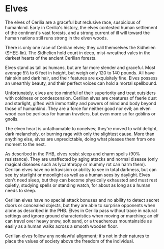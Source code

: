 # Elves

The elves of Cerilia are a graceful but reclusive race, suspicious of humankind. Early in Cerilia's history, the elves contested human settlement of the continent's vast forests, and a strong current of ill will toward the human nations still runs strong in the elven woods.

There is only one race of Cerilian elves; they call themselves the Sidhelien (SHEE-lin). The Sidhelien hold court in deep, mist-wreathed vales in the darkest hearts of the ancient Cerilian forests.

Elves stand as tall as humans, but are far more slender and graceful. Most average 5½ to 6 feet in height, but weigh only 120 to 140 pounds. All have fair skin and dark hair, and their features are exquisitely fine. Elves possess an unearthly beauty, and their perfect voices can hold a mortal spellbound.

Unfortunately, elves are too mindful of their superiority and treat outsiders with coldness or condescension. Cerilian elves are creatures of faerie dust and starlight, gifted with immortality and powers of mind and body beyond those of humankind. They are a force for neither good nor evil; an elven wood can be perilous for human travelers, but even more so for goblins or gnolls.

The elven heart is unfathomable to nonelves; they're moved to wild delight, dark melancholy, or burning rage with only the slightest cause. More than anything else, elves are unpredictable, doing what pleases them from one moment to the next.

As described in the PHB, elves resist sleep and charm spells (90% resistance). They are unaffected by aging attacks and normal disease (only magical diseases such as lycanthropy or mummy rot can harm them). Cerilian elves have no infravision or ability to see in total darkness, but can see by starlight or moonlight as well as a human sees by daylight. Elves don't need sleep, but they can become physically exhausted and must rest quietly, studying spells or standing watch, for about as long as a human needs to sleep.

Cerilian elves have no special attack bonuses and no ability to detect secret doors or concealed objects, but they are able to surprise opponents when alone as described in the PHB. Elves in Cerilia pass without trace in natural settings and ignore ground characteristics when moving or marching; an elf can travel over heavy snow, soft sand, or a treacherous mountainside as easily as a human walks across a smooth wooden floor.

Cerilian elves follow any nonlawful alignment; it's not in their natures to place the values of society above the freedom of the individual.
